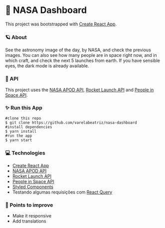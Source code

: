 # 🚀 NASA Dashboard

This project was bootstrapped with [Create React App](https://github.com/facebook/create-react-app).

### 🪐 About
See the astronomy image of the day, by NASA, and check the previous images. You can also see how many people are in space right now, and in which craft, and check the next 5 launches from earth. If you have sensible eyes, the dark mode is already available. 

### 🎲 API

This project uses the [NASA APOD API](https://github.com/nasa/apod-api), [Rocket Launch API](https://www.rocketlaunch.live/api) and [People in Space API](http://open-notify.org/Open-Notify-API/People-In-Space/). 

### ✨ Run this App

```
#clone this repo
$ git clone https://github.com/varelabeatriz/nasa-dashboard
#install dependencies
$ yarn install
#run the app
$ yarn start
```

### 💻 Technologies

- [Create React App](https://github.com/facebook/create-react-app)
- [NASA APOD API](https://github.com/nasa/apod-api)
- [Rocket Launch API](https://www.rocketlaunch.live/api)
- [People in Space API](http://open-notify.org/Open-Notify-API/People-In-Space/)
- [Styled Components](https://styled-components.com/)
- Testando algumas requisições com [React Query](https://react-query-v3.tanstack.com/)

### 🚀 Points to improve

- Make it responsive
- Add translations
